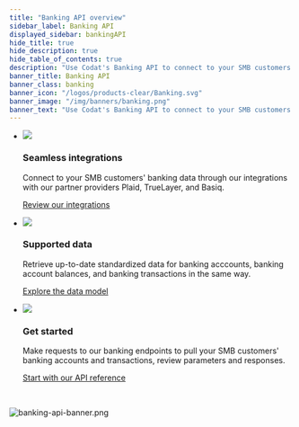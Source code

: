 ```yaml
---
title: "Banking API overview"
sidebar_label: Banking API
displayed_sidebar: bankingAPI
hide_title: true
hide_description: true
hide_table_of_contents: true
description: "Use Codat's Banking API to connect to your SMB customers' banks and pull up-to-date standardized account and transaction data from their bank accounts via our partner providers."
banner_title: Banking API
banner_class: banking
banner_icon: "/logos/products-clear/Banking.svg"
banner_image: "/img/banners/banking.png"
banner_text: "Use Codat's Banking API to connect to your SMB customers' banks and pull up-to-date standardized account and transaction data from their bank accounts via our partner providers."
---
```


<Head>
  <meta property="og:image" content="/img/banking-api/banking-api-banner.png"/>
</Head>

<ul className="card-container col-3">
  <li className="card">
    <div class="header">
      <img
        src="/img/wp-icons/copy-feature-bullet.svg"
        class="mini-icon"
      />
      <h3>Seamless integrations</h3>
    </div>
    <p>
      Connect to your SMB customers' banking data through our integrations with our partner providers Plaid, TrueLayer, and Basiq. 
    </p>
    <p>
      <a href="/integrations/banking/overview">
        Review our integrations
      </a>
    </p>
  </li>

  <li className="card">
    <div class="header">
      <img
        src="/img/wp-icons/copy-feature-bullet.svg"
        class="mini-icon"
      />
      <h3>Supported data</h3>
    </div>
    <p>
      Retrieve up-to-date standardized data for banking acccounts, banking account balances, and banking transactions in the same way. 
    </p>
    <p>
      <a href="/data-model/banking/">
        Explore the data model
      </a>
    </p>
  </li>

  <li className="card">
    <div class="header">
      <img
        src="/img/wp-icons/copy-feature-bullet.svg"
        class="mini-icon"
      />
      <h3>Get started</h3>
    </div>
    <p> 
    Make requests to our banking endpoints to pull your SMB customers' banking accounts and transactions, review parameters and responses.
    </p>
    <p>
      <a href="/banking-api#">
        Start with our API reference
      </a>
    </p>
  </li>
</ul>

<br/>

![](/img/banking-api/banking-api-banner.png "banking-api-banner.png")